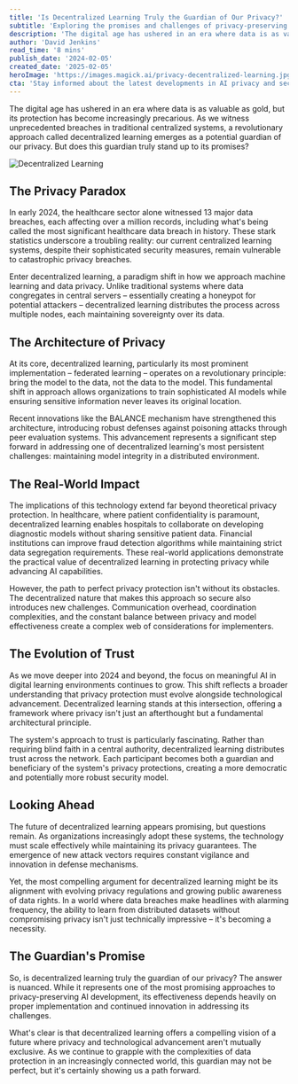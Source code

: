 ```yaml
---
title: 'Is Decentralized Learning Truly the Guardian of Our Privacy?'
subtitle: 'Exploring the promises and challenges of privacy-preserving AI development'
description: 'The digital age has ushered in an era where data is as valuable as gold, but its protection has become increasingly precarious. As we witness unprecedented breaches in traditional centralized systems, a revolutionary approach called decentralized learning emerges as a potential guardian of our privacy. But does this guardian truly stand up to its promises?'
author: 'David Jenkins'
read_time: '8 mins'
publish_date: '2024-02-05'
created_date: '2025-02-05'
heroImage: 'https://images.magick.ai/privacy-decentralized-learning.jpg'
cta: 'Stay informed about the latest developments in AI privacy and security. Follow us on LinkedIn for expert insights and analysis on the future of decentralized learning.'
---
```


The digital age has ushered in an era where data is as valuable as gold, but its protection has become increasingly precarious. As we witness unprecedented breaches in traditional centralized systems, a revolutionary approach called decentralized learning emerges as a potential guardian of our privacy. But does this guardian truly stand up to its promises?

![Decentralized Learning](https://i.magick.ai/PIXE/1738773285432_magick_img.webp)

## The Privacy Paradox

In early 2024, the healthcare sector alone witnessed 13 major data breaches, each affecting over a million records, including what's being called the most significant healthcare data breach in history. These stark statistics underscore a troubling reality: our current centralized learning systems, despite their sophisticated security measures, remain vulnerable to catastrophic privacy breaches.

Enter decentralized learning, a paradigm shift in how we approach machine learning and data privacy. Unlike traditional systems where data congregates in central servers – essentially creating a honeypot for potential attackers – decentralized learning distributes the process across multiple nodes, each maintaining sovereignty over its data.

## The Architecture of Privacy

At its core, decentralized learning, particularly its most prominent implementation – federated learning – operates on a revolutionary principle: bring the model to the data, not the data to the model. This fundamental shift in approach allows organizations to train sophisticated AI models while ensuring sensitive information never leaves its original location.

Recent innovations like the BALANCE mechanism have strengthened this architecture, introducing robust defenses against poisoning attacks through peer evaluation systems. This advancement represents a significant step forward in addressing one of decentralized learning's most persistent challenges: maintaining model integrity in a distributed environment.

## The Real-World Impact

The implications of this technology extend far beyond theoretical privacy protection. In healthcare, where patient confidentiality is paramount, decentralized learning enables hospitals to collaborate on developing diagnostic models without sharing sensitive patient data. Financial institutions can improve fraud detection algorithms while maintaining strict data segregation requirements. These real-world applications demonstrate the practical value of decentralized learning in protecting privacy while advancing AI capabilities.

However, the path to perfect privacy protection isn't without its obstacles. The decentralized nature that makes this approach so secure also introduces new challenges. Communication overhead, coordination complexities, and the constant balance between privacy and model effectiveness create a complex web of considerations for implementers.

## The Evolution of Trust

As we move deeper into 2024 and beyond, the focus on meaningful AI in digital learning environments continues to grow. This shift reflects a broader understanding that privacy protection must evolve alongside technological advancement. Decentralized learning stands at this intersection, offering a framework where privacy isn't just an afterthought but a fundamental architectural principle.

The system's approach to trust is particularly fascinating. Rather than requiring blind faith in a central authority, decentralized learning distributes trust across the network. Each participant becomes both a guardian and beneficiary of the system's privacy protections, creating a more democratic and potentially more robust security model.

## Looking Ahead

The future of decentralized learning appears promising, but questions remain. As organizations increasingly adopt these systems, the technology must scale effectively while maintaining its privacy guarantees. The emergence of new attack vectors requires constant vigilance and innovation in defense mechanisms.

Yet, the most compelling argument for decentralized learning might be its alignment with evolving privacy regulations and growing public awareness of data rights. In a world where data breaches make headlines with alarming frequency, the ability to learn from distributed datasets without compromising privacy isn't just technically impressive – it's becoming a necessity.

## The Guardian's Promise

So, is decentralized learning truly the guardian of our privacy? The answer is nuanced. While it represents one of the most promising approaches to privacy-preserving AI development, its effectiveness depends heavily on proper implementation and continued innovation in addressing its challenges.

What's clear is that decentralized learning offers a compelling vision of a future where privacy and technological advancement aren't mutually exclusive. As we continue to grapple with the complexities of data protection in an increasingly connected world, this guardian may not be perfect, but it's certainly showing us a path forward.